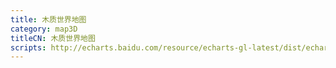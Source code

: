 ```yaml
---
title: 木质世界地图
category: map3D
titleCN: 木质世界地图
scripts: http://echarts.baidu.com/resource/echarts-gl-latest/dist/echarts-gl.min.js,/dep/echarts/map/js/world.js
---
```


